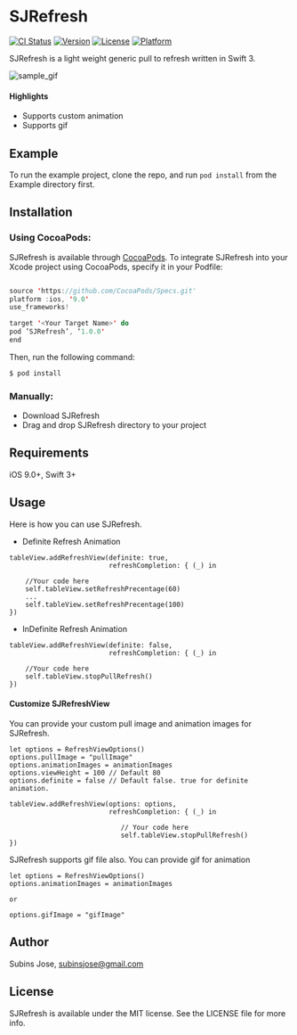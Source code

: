 # SJRefresh

[![CI Status](https://img.shields.io/travis/subinspathilettu/SJRefresh.svg?style=flat)](https://travis-ci.org/subinspathilettu/SJRefresh)
[![Version](https://img.shields.io/cocoapods/v/SJRefresh.svg?style=flat)](http://cocoapods.org/pods/SJRefresh)
[![License](https://img.shields.io/cocoapods/l/SJRefresh.svg?style=flat)](http://cocoapods.org/pods/SJRefresh)
[![Platform](https://img.shields.io/cocoapods/p/SJRefresh.svg?style=flat)](http://cocoapods.org/pods/SJRefresh)

SJRefresh is a light weight generic pull to refresh written in Swift 3.

![sample_gif](https://github.com/subinspathilettu/SJRefresh/blob/master/Example/sjrefreshsample.gif)

#### Highlights

* Supports custom animation
* Supports gif

## Example

To run the example project, clone the repo, and run `pod install` from the Example directory first.

## Installation

### Using CocoaPods:

SJRefresh is available through [CocoaPods](http://cocoapods.org). To integrate SJRefresh into your Xcode project using CocoaPods, specify it in your Podfile:
```swift

source 'https://github.com/CocoaPods/Specs.git'
platform :ios, '9.0'
use_frameworks!

target '<Your Target Name>' do
pod ’SJRefresh’, ‘1.0.0'
end
```

Then, run the following command:
```swift
$ pod install
```
### Manually:

* Download SJRefresh
* Drag and drop SJRefresh directory to your project

## Requirements

iOS 9.0+, Swift 3+

## Usage

Here is how you can use SJRefresh. 

* Definite Refresh Animation
```
tableView.addRefreshView(definite: true,
		                 refreshCompletion: { (_) in

	//Your code here
	self.tableView.setRefreshPrecentage(60)
	...
	self.tableView.setRefreshPrecentage(100)
})
```

* InDefinite Refresh Animation
```
tableView.addRefreshView(definite: false,
		                 refreshCompletion: { (_) in

	//Your code here
	self.tableView.stopPullRefresh()
})
```

#### Customize SJRefreshView
You can provide your custom pull image and animation images for SJRefresh.

```
let options = RefreshViewOptions()
options.pullImage = "pullImage"
options.animationImages = animationImages
options.viewHeight = 100 // Default 80
options.definite = false // Default false. true for definite animation.

tableView.addRefreshView(options: options,
                         refreshCompletion: { (_) in

							// Your code here
							self.tableView.stopPullRefresh()
})
```

SJRefresh supports gif file also. You can provide gif for animation
```
let options = RefreshViewOptions()
options.animationImages = animationImages

or 

options.gifImage = "gifImage"
```

## Author

Subins Jose, subinsjose@gmail.com

## License

SJRefresh is available under the MIT license. See the LICENSE file for more info.
